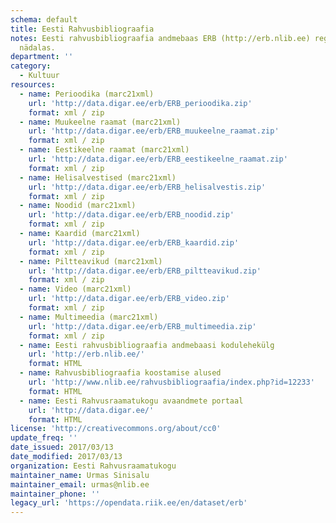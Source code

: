 ```yaml
---
schema: default
title: Eesti Rahvusbibliograafia
notes: Eesti rahvusbibliograafia andmebaas ERB (http://erb.nlib.ee) registreerib andmed rahvusteavikute kohta. Rahvusteavikutena käsitletakse Eestis kõigis keeltes ning välismaal eesti keeles avaldatud väljaandeid, Eesti autorite teoseid ja nende tõlkeid sõltumata nende füüsilisest kandjast (paber, elektrooniline kandja). ERB koostamise põhimõtted on fikseeritud dokumendis Rahvusbibliograafia koostamise alused. Andmebaasi täiendatakse uute andmetega pidevalt, kuid mitte harvemini kui üks kord
  nädalas.
department: ''
category:
  - Kultuur
resources:
  - name: Perioodika (marc21xml)
    url: 'http://data.digar.ee/erb/ERB_perioodika.zip'
    format: xml / zip
  - name: Muukeelne raamat (marc21xml)
    url: 'http://data.digar.ee/erb/ERB_muukeelne_raamat.zip'
    format: xml / zip
  - name: Eestikeelne raamat (marc21xml)
    url: 'http://data.digar.ee/erb/ERB_eestikeelne_raamat.zip'
    format: xml / zip
  - name: Helisalvestised (marc21xml)
    url: 'http://data.digar.ee/erb/ERB_helisalvestis.zip'
    format: xml / zip
  - name: Noodid (marc21xml)
    url: 'http://data.digar.ee/erb/ERB_noodid.zip'
    format: xml / zip
  - name: Kaardid (marc21xml)
    url: 'http://data.digar.ee/erb/ERB_kaardid.zip'
    format: xml / zip
  - name: Piltteavikud (marc21xml)
    url: 'http://data.digar.ee/erb/ERB_piltteavikud.zip'
    format: xml / zip
  - name: Video (marc21xml)
    url: 'http://data.digar.ee/erb/ERB_video.zip'
    format: xml / zip
  - name: Multimeedia (marc21xml)
    url: 'http://data.digar.ee/erb/ERB_multimeedia.zip'
    format: xml / zip
  - name: Eesti rahvusbibliograafia andmebaasi kodulehekülg
    url: 'http://erb.nlib.ee/'
    format: HTML
  - name: Rahvusbibliograafia koostamise alused
    url: 'http://www.nlib.ee/rahvusbibliograafia/index.php?id=12233'
    format: HTML
  - name: Eesti Rahvusraamatukogu avaandmete portaal
    url: 'http://data.digar.ee/'
    format: HTML
license: 'http://creativecommons.org/about/cc0'
update_freq: ''
date_issued: 2017/03/13
date_modified: 2017/03/13
organization: Eesti Rahvusraamatukogu
maintainer_name: Urmas Sinisalu
maintainer_email: urmas@nlib.ee
maintainer_phone: ''
legacy_url: 'https://opendata.riik.ee/en/dataset/erb'
---
```

